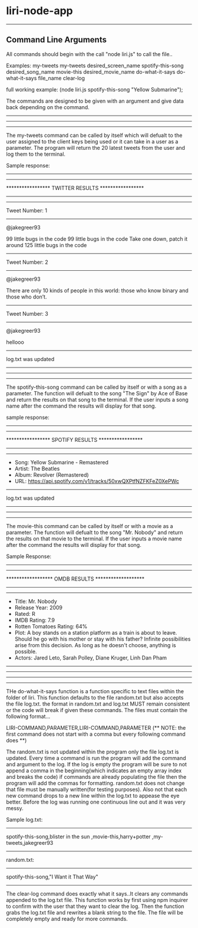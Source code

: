 # liri-node-app
-----------------------
 Command Line Arguments 
-----------------------

All commands should begin with the call "node liri.js" to call the file..

Examples: my-tweets
          my-tweets desired_screen_name
          spotify-this-song desired_song_name
          movie-this desired_movie_name
          do-what-it-says
          do-what-it-says file_name
          clear-log

full working example: (node liri.js spotify-this-song "Yellow Submarine");


The commands are designed to be given with an argument and give data back depending on the command. 


______________________________________________________________________________________________________________________________________________________________

______________________________________________________________________________________________________________________________________________________________

______________________________________________________________________________________________________________________________________________________________


The my-tweets command can be called by itself which will defualt to the user assigned to the client keys being used or it can take in a user as a parameter. The program will return the 20 latest tweets from the user and log them to the terminal.

Sample response:

***************************************************
***************************************************
***************** TWITTER RESULTS *****************
***************************************************
***************************************************

Tweet Number: 1
__________________

@jakegreer93

99 little bugs in the code
99 little bugs in the code
Take one down, patch it around
125 little bugs in the code

***************************************************


Tweet Number: 2
__________________

@jakegreer93

There are only 10 kinds of people in this world: those who know binary and those who don’t.

***************************************************


Tweet Number: 3
__________________

@jakegreer93

hellooo

***************************************************

log.txt was updated

______________________________________________________________________________________________________________________________________________________________

______________________________________________________________________________________________________________________________________________________________

______________________________________________________________________________________________________________________________________________________________

The spotify-this-song command can be called by itself or with a song as a parameter. The function will defualt to the song "The Sign" by Ace of Base and return the results on that song to the terminal. If the user inputs a song name after the command the results will display for that song.

sample response: 

***************************************************
***************************************************
***************** SPOTIFY RESULTS *****************
***************************************************
***************************************************

* Song: Yellow Submarine - Remastered
* Artist: The Beatles
* Album: Revolver (Remastered)
* URL: https://api.spotify.com/v1/tracks/50xwQXPtfNZFKFeZ0XePWc

***************************************************

log.txt was updated

______________________________________________________________________________________________________________________________________________________________

______________________________________________________________________________________________________________________________________________________________

______________________________________________________________________________________________________________________________________________________________

The movie-this command can be called by itself or with a movie as a parameter. The function will defualt to the song "Mr. Nobody" and return the results on that movie to the terminal. If the user inputs a movie name after the command the results will display for that song.

Sample Response: 

***************************************************
***************************************************
****************** OMDB RESULTS *******************
***************************************************
***************************************************

* Title: Mr. Nobody
* Release Year: 2009
* Rated: R
* IMDB Rating: 7.9
* Rotten Tomatoes Rating: 64%
* Plot: A boy stands on a station platform as a
        train is about to leave. Should he go
        with his mother or stay with his father?
        Infinite possibilities arise from this
        decision. As long as he doesn't choose,
        anything is possible.
* Actors: Jared Leto, Sarah Polley, Diane Kruger,
        Linh Dan Pham

***************************************************


______________________________________________________________________________________________________________________________________________________________

______________________________________________________________________________________________________________________________________________________________

______________________________________________________________________________________________________________________________________________________________

THe do-what-it-says function is a function specific to text files within the folder of liri. This function defaults to the file random.txt but also accepts the file log.txt. the format in random.txt and log.txt MUST remain consistent or the code will break if given these commands. The files must contain the following format...

LIRI-COMMAND,PARAMETER,LIRI-COMMAND,PARAMETER (** NOTE: the first command does not start with a comma but every following command does **)

The random.txt is not updated within the program only the file log.txt is updated. Every time a command is run the program will add the command and argument to the log. If the log is empty the program will be sure to not append a comma in the beginning(which indicates an empty array index and breaks the code) if commands are already populating the file then the program will add the commas for formatting. random.txt does not change that file must be manually written(for testing purposes). Also not that each new command drops to a new line within the log.txt to appease the eye better. Before the log was running one continuous line out and it was very messy.

Sample log.txt: 
_____________________________________

spotify-this-song,blister in the sun
,movie-this,harry+potter
,my-tweets,jakegreer93
_____________________________________


random.txt:
_____________________________________

spotify-this-song,"I Want it That Way"
_____________________________________


The clear-log command does exactly what it says..It clears any commands appended to the log.txt file. This function works by first using npm inquirer to confirm with the user that they want to clear the log. Then the function grabs the log.txt file and rewrites a blank string to the file. The file will be completely empty and ready for more commands.
